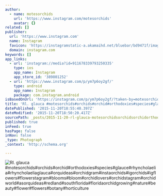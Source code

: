 ```yaml
---
author:
  - name: motesorchids
    url: 'https://www.instagram.com/motesorchids'
    avatar: {}
related: []
publisher:
  url: 'https://www.instagram.com'
  name: Instagram
  favicon: 'https://instagramstatic-a.akamaihd.net/bluebar/bd9471f/images/ico/favicon.ico'
  domain: instagram.com
keywords: []
app_links:
  - url: 'instagram://media?id=911678339793250335'
    type: ios
    app_name: Instagram
    app_store_id: '389801252'
  - url: 'https://www.instagram.com/p/ym7p6oy2gf/'
    type: android
    app_name: Instagram
    package: com.instagram.android
isBasedOnUrl: 'https://instagram.com/p/ym7p6oy2gf/?taken-by=motesorchids'
title: 'Rl. glauca #motesorchids#orchids#orchid#orthodoxies#species#glauce#rhyncholaelia#rhyncholaeliaglauca#orquideas#orchidgram#instaorchids#igorchids#igflowers#flowerstagram#blooms#bloom#orchidlovers#orchidstagram#orchidworld#asorquideas#redland#southflorida#floridaorchidgrowing#nature#beauty#flower#flowers#botany#horticulture'
datePublished: '2015-11-20T18:55:40.397Z'
dateModified: '2015-11-20T18:50:20.417Z'
sourcePath: _posts/2015-11-20-rl-glauca-motesorchidsorchidsorchidorthodoxiesspecies.md
published: true
inFeed: true
hasPage: false
inNav: false
_type: Photograph
_context: 'http://schema.org'

---
```

![Rl&period; glauca &num;motesorchids&num;orchids&num;orchid&num;orthodoxies&num;species&num;glauce&num;rhyncholaelia&num;rhyncholaeliaglauca&num;orquideas&num;orchidgram&num;instaorchids&num;igorchids&num;igflowers&num;flowerstagram&num;blooms&num;bloom&num;orchidlovers&num;orchidstagram&num;orchidworld&num;asorquideas&num;redland&num;southflorida&num;floridaorchidgrowing&num;nature&num;beauty&num;flower&num;flowers&num;botany&num;horticulture](https://scontent.cdninstagram.com/hphotos-xfp1/l/t51.2885-15/e15/10946660_901814963171940_326185297_n.jpg)